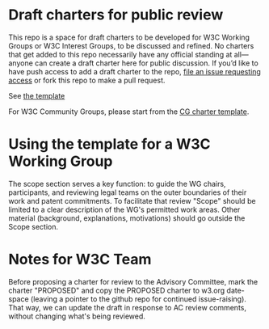 # Draft charters for public review
This repo is a space for draft charters to be developed for W3C Working
Groups or W3C Interest Groups, to be discussed and refined. No charters that
get added to this repo necessarily have any official standing at all—anyone
can create a draft charter here for public discussion. If you’d like to have
push access to add a draft charter to the repo,
[file an issue requesting access](https://github.com/w3c/charter-drafts/issues) or fork this repo to make a pull request.


See [the template](https://w3c.github.io/charter-drafts/charter-template.html)

For W3C Community Groups, please start from the [CG charter template](https://github.com/w3c/cg-charter).


# Using the template for a W3C Working Group

The scope section serves a key function: to guide the WG chairs, participants, and reviewing legal teams on the outer boundaries of their work and patent commitments. To facilitate that review "Scope" should be limited to a clear description of the WG's permitted work areas. Other material (background, explanations, motivations) should go outside the Scope section.

# Notes for W3C Team

Before proposing a charter for review to the Advisory Committee, mark the charter "PROPOSED" and copy the PROPOSED charter to w3.org date-space (leaving a pointer to the github repo for continued issue-raising). That way, we can update the draft in response to AC review comments, without changing what's being reviewed.

